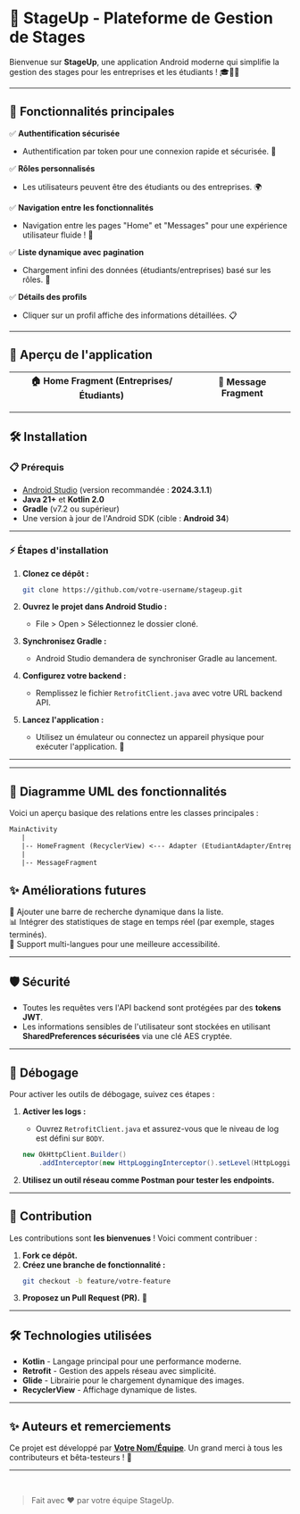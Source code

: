 # 🌟 StageUp - Plateforme de Gestion de Stages


Bienvenue sur **StageUp**, une application Android moderne qui simplifie la gestion des stages pour les entreprises et les étudiants ! 🎓👩‍💻

---

## 🚀 Fonctionnalités principales

✅ **Authentification sécurisée**  
- Authentification par token pour une connexion rapide et sécurisée. 🔐

✅ **Rôles personnalisés**  
- Les utilisateurs peuvent être des étudiants ou des entreprises. 🌍

✅ **Navigation entre les fonctionnalités**  
- Navigation entre les pages "Home" et "Messages" pour une expérience utilisateur fluide ! 🧭

✅ **Liste dynamique avec pagination**  
- Chargement infini des données (étudiants/entreprises) basé sur les rôles. 📜  

✅ **Détails des profils**  
- Cliquer sur un profil affiche des informations détaillées. 📋

---

## 📱 Aperçu de l'application

| 🏠 Home Fragment (Entreprises/Étudiants) | 💬 Message Fragment |
|-----------------------------------------|---------------------|

---

## 🛠️ Installation

### 📋 Prérequis
- [Android Studio](https://developer.android.com/studio) (version recommandée : **2024.3.1.1**)
- **Java 21+** et **Kotlin 2.0**
- **Gradle** (v7.2 ou supérieur)
- Une version à jour de l'Android SDK (cible : **Android 34**)

---

### ⚡ Étapes d'installation

1. **Clonez ce dépôt :**

   ```bash
   git clone https://github.com/votre-username/stageup.git
   ```

2. **Ouvrez le projet dans Android Studio :**
   - File > Open > Sélectionnez le dossier cloné.

3. **Synchronisez Gradle :**
   - Android Studio demandera de synchroniser Gradle au lancement.

4. **Configurez votre backend :**
   - Remplissez le fichier `RetrofitClient.java` avec votre URL backend API.

5. **Lancez l'application :**
   - Utilisez un émulateur ou connectez un appareil physique pour exécuter l'application. 📱

---


---

## 🌉 Diagramme UML des fonctionnalités

Voici un aperçu basique des relations entre les classes principales :  

```txt
MainActivity
   |
   |-- HomeFragment (RecyclerView) <--- Adapter (EtudiantAdapter/EntrepriseAdapter)
   |
   |-- MessageFragment
```


## ✨ Améliorations futures

🚀 Ajouter une barre de recherche dynamique dans la liste.  
📊 Intégrer des statistiques de stage en temps réel (par exemple, stages terminés).  
🌟 Support multi-langues pour une meilleure accessibilité.

---

## 🛡️ Sécurité

- Toutes les requêtes vers l'API backend sont protégées par des **tokens JWT**.  
- Les informations sensibles de l'utilisateur sont stockées en utilisant **SharedPreferences sécurisées** via une clé AES cryptée.

---

## 🐛 Débogage

Pour activer les outils de débogage, suivez ces étapes :  
1. **Activer les logs :**
   - Ouvrez `RetrofitClient.java` et assurez-vous que le niveau de log est défini sur `BODY`.
   
   ```java
   new OkHttpClient.Builder()
       .addInterceptor(new HttpLoggingInterceptor().setLevel(HttpLoggingInterceptor.Level.BODY))
   ```

2. **Utilisez un outil réseau comme Postman pour tester les endpoints.**

---

## 🤝 Contribution

Les contributions sont **les bienvenues** ! Voici comment contribuer :  
1. **Fork ce dépôt.**  
2. **Créez une branche de fonctionnalité :**
   ```bash
   git checkout -b feature/votre-feature
   ```
3. **Proposez un Pull Request (PR).** 🎉

---

## 🛠️ Technologies utilisées

- **Kotlin** - Langage principal pour une performance moderne.  
- **Retrofit** - Gestion des appels réseau avec simplicité.  
- **Glide** - Librairie pour le chargement dynamique des images.  
- **RecyclerView** - Affichage dynamique de listes.  

---

## ✨ Auteurs et remerciements

Ce projet est développé par **[Votre Nom/Équipe](https://github.com/votre-username)**. Un grand merci à tous les contributeurs et bêta-testeurs ! 🙏  

---

<br/>

> Fait avec ❤️ par votre équipe StageUp.

